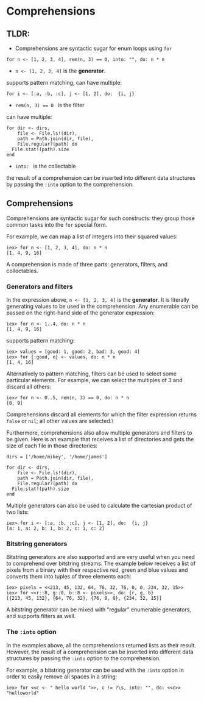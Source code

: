 # Comprehensions

## TLDR:

* Comprehensions are syntactic sugar for enum loops using `for`

```
for n <- [1, 2, 3, 4], rem(n, 3) == 0, into: "", do: n * n
```

* &#x20;`n <- [1, 2, 3, 4]` is the **generator**.

supports pattern matching, can have multiple:&#x20;

```
for i <- [:a, :b, :c], j <- [1, 2], do:  {i, j}
```

* `rem(n, 3) == 0 ` is the filter

can have multiple:

```
for dir <- dirs,
    file <- File.ls!(dir),
    path = Path.join(dir, file),
    File.regular?(path) do
  File.stat!(path).size
end
```

* `into: ` is the collectable

the result of a comprehension can be inserted into different data structures by passing the `:into` option to the comprehension.

## Comprehensions

Comprehensions are syntactic sugar for such constructs: they group those common tasks into the `for` special form.

For example, we can map a list of integers into their squared values:

```
iex> for n <- [1, 2, 3, 4], do: n * n
[1, 4, 9, 16]
```

A comprehension is made of three parts: generators, filters, and collectables.



### Generators and filters <a href="generators-and-filters" id="generators-and-filters"></a>

In the expression above, `n <- [1, 2, 3, 4]` is the **generator**. It is literally generating values to be used in the comprehension. Any enumerable can be passed on the right-hand side of the generator expression:

```
iex> for n <- 1..4, do: n * n
[1, 4, 9, 16]
```

supports pattern matching:

```
iex> values = [good: 1, good: 2, bad: 3, good: 4]
iex> for {:good, n} <- values, do: n * n
[1, 4, 16]
```

Alternatively to pattern matching, filters can be used to select some particular elements. For example, we can select the multiples of 3 and discard all others:

```
iex> for n <- 0..5, rem(n, 3) == 0, do: n * n
[0, 9]
```

Comprehensions discard all elements for which the filter expression returns `false` or `nil`; all other values are selected.\


Furthermore, comprehensions also allow multiple generators and filters to be given. Here is an example that receives a list of directories and gets the size of each file in those directories:

```
dirs = ['/home/mikey', '/home/james']

for dir <- dirs,
    file <- File.ls!(dir),
    path = Path.join(dir, file),
    File.regular?(path) do
  File.stat!(path).size
end
```

Multiple generators can also be used to calculate the cartesian product of two lists:

```
iex> for i <- [:a, :b, :c], j <- [1, 2], do:  {i, j}
[a: 1, a: 2, b: 1, b: 2, c: 1, c: 2]
```

### Bitstring generators <a href="bitstring-generators" id="bitstring-generators"></a>

Bitstring generators are also supported and are very useful when you need to comprehend over bitstring streams. The example below receives a list of pixels from a binary with their respective red, green and blue values and converts them into tuples of three elements each:

```
iex> pixels = <<213, 45, 132, 64, 76, 32, 76, 0, 0, 234, 32, 15>>
iex> for <<r::8, g::8, b::8 <- pixels>>, do: {r, g, b}
[{213, 45, 132}, {64, 76, 32}, {76, 0, 0}, {234, 32, 15}]
```

A bitstring generator can be mixed with “regular” enumerable generators, and supports filters as well.



### The `:into` option <a href="the-into-option" id="the-into-option"></a>

In the examples above, all the comprehensions returned lists as their result. However, the result of a comprehension can be inserted into different data structures by passing the `:into` option to the comprehension.

For example, a bitstring generator can be used with the `:into` option in order to easily remove all spaces in a string:

```
iex> for <<c <- " hello world ">>, c != ?\s, into: "", do: <<c>>
"helloworld"
```
